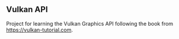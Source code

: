 ## Vulkan API

Project for learning the Vulkan Graphics API
following the book from https://vulkan-tutorial.com.
